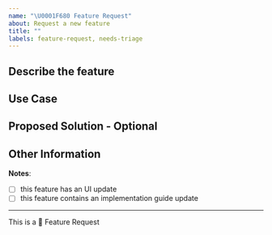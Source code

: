 ```yaml
---
name: "\U0001F680 Feature Request"
about: Request a new feature
title: ""
labels: feature-request, needs-triage
---
```


## Describe the feature

<!-- A clear and concise description of the feature you are proposing. -->

## Use Case

<!-- Why do you need this feature? For example: "I’m always frustrated when..." -->

## Proposed Solution - Optional

<!--Suggest how to implement the addition or change. Please include prototype/workaround/sketch/reference implementation. -->

## Other Information

<!-- Any alternative solutions or features you considered, a more detailed explanation, stack traces, related issues, links for context, etc. -->

**Notes**:

- [ ] this feature has an UI update
- [ ] this feature contains an implementation guide update

---

This is a :rocket: Feature Request